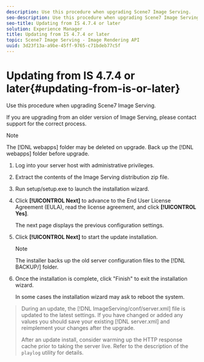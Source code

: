 ```yaml
---
description: Use this procedure when upgrading Scene7 Image Serving.
seo-description: Use this procedure when upgrading Scene7 Image Serving.
seo-title: Updating from IS 4.7.4 or later
solution: Experience Manager
title: Updating from IS 4.7.4 or later
topic: Scene7 Image Serving - Image Rendering API
uuid: 3d23f13a-a9be-45ff-9765-c71bdeb77c5f
---
```


# Updating from IS 4.7.4 or later{#updating-from-is-or-later}

Use this procedure when upgrading Scene7 Image Serving.

 If you are upgrading from an older version of Image Serving, please contact support for the correct process.

>[!NOTE]
>
>The [!DNL webapps] folder may be deleted on upgrade. Back up the [!DNL webapps] folder before upgrade.

1. Log into your server host with administrative privileges.
1. Extract the contents of the Image Serving distribution zip file.
1. Run setup/setup.exe to launch the installation wizard.
1. Click **[!UICONTROL Next]** to advance to the End User License Agreement (EULA), read the license agreement, and click **[!UICONTROL Yes]**.

   The next page displays the previous configuration settings. 
1. Click **[!UICONTROL Next]** to start the update installation.

   >[!NOTE]
   >
   >The installer backs up the old server configuration files to the [!DNL BACKUP/] folder.

1. Once the installation is complete, click "Finish" to exit the installation wizard.

   In some cases the installation wizard may ask to reboot the system. 
>During an update, the [!DNL ImageServing/conf/server.xml] file is updated to the latest settings. If you have changed or added any values you should save your existing [!DNL server.xml] and reimplement your changes after the upgrade. 
>
>After an update install, consider warming up the HTTP response cache prior to taking the server live. Refer to the description of the `playlog` utility for details. 

